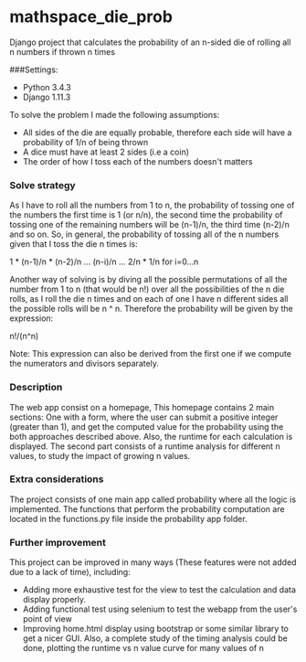 # mathspace_die_prob
Django project that calculates the probability of an n-sided die of rolling all n numbers if thrown n times

###Settings:
* Python 3.4.3
* Django 1.11.3

To solve the problem I made the following assumptions:
* All sides of the die are equally probable, therefore each side will have a probability of 1/n of being thrown
* A dice must have at least 2 sides (i.e a coin)
* The order of how I toss each of the numbers doesn't matters

### Solve strategy
As I have to roll all the numbers from 1 to n, the probability of tossing one of the numbers the first time is 1 (or n/n),  the second time the probability of tossing one of the remaining numbers will be (n-1)/n, the third time (n-2)/n and so on. So, in general, the probability of tossing all of the n numbers given that I toss the die n times is:

1 * (n-1)/n * (n-2)/n ... (n-i)/n ... 2/n * 1/n    for i=0...n

Another way of solving is by diving all the possible permutations of all the number from 1 to n (that would be n!) over all the possibilities of the n die rolls, as I roll the die n times and on each of one I have n different sides all the possible rolls will be n ^ n. Therefore the probability will be 
given by the expression:

n!/(n^n) 

Note: This expression can also be derived from the first one if we compute the numerators and divisors separately.

### Description
The web app consist on a homepage, This homepage contains 2 main sections: One with a form, where the user can submit a positive integer (greater than 1), and get the computed value for the probability using the both approaches described above. Also, the runtime for each calculation is displayed. The second part consists of a runtime analysis for different n values, to study the impact of growing n values.

### Extra considerations
The project consists of one main app called probability where all the logic is implemented. The functions that perform the probability computation are located in the functions.py file inside the probability app folder.

### Further improvement
This project can be improved in many ways (These features were not added due to a lack of time), including:
* Adding more exhaustive test for the view to test the calculation and data display properly.
* Adding functional test using selenium to test the webapp from the user's point of view
* Improving home.html display using bootstrap or some similar library to get a nicer GUI. Also, a complete study of the timing analysis could be done, plotting the runtime vs n value curve for many values of n



